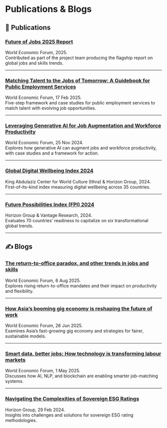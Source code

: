 # Publications & Blogs

## 📘 Publications

### [Future of Jobs 2025 Report](https://www.weforum.org/publications/future-of-jobs-report-2025/)
World Economic Forum, 2025.  
Contributed as part of the project team producing the flagship report on global jobs and skills trends.

---

### [Matching Talent to the Jobs of Tomorrow: A Guidebook for Public Employment Services](https://www.weforum.org/publications/matching-talent-to-the-jobs-of-tomorrow-a-guidebook-for-public-employment-services/)
World Economic Forum, 17 Feb 2025.  
Five-step framework and case studies for public employment services to match talent with evolving job opportunities.

---

### [Leveraging Generative AI for Job Augmentation and Workforce Productivity](https://www.weforum.org/publications/leveraging-generative-ai-for-job-augmentation-and-workforce-productivity/)
World Economic Forum, 25 Nov 2024.  
Explores how generative AI can augment jobs and workforce productivity, with case studies and a framework for action.

---

### [Global Digital Wellbeing Index 2024](https://dwi-api.ithra.com/uploads/2024_Global_Digital_Wellbeing_Index_Report_9b3df1afc4.pdf)
King Abdulaziz Center for World Culture (Ithra) & Horizon Group, 2024.  
First-of-its-kind index measuring digital wellbeing across 35 countries.

---

### [Future Possibilities Index (FPI) 2024](https://www.vantageresearchgroup.com/reports/FPI-report.pdf)
Horizon Group & Vantage Research, 2024.  
Evaluates 70 countries’ readiness to capitalize on six transformational global trends.

---

## ✍️ Blogs

### [The return-to-office paradox, and other trends in jobs and skills](https://www.weforum.org/stories/2025/08/return-to-office-flexibility-remote-work/)
World Economic Forum, 6 Aug 2025.  
Explores rising return-to-office mandates and their impact on productivity and flexibility.

---

### [How Asia’s booming gig economy is reshaping the future of work](https://www.weforum.org/stories/2025/06/what-will-it-take-to-make-the-gig-economy-in-asia-fair-and-sustainable/)
World Economic Forum, 26 Jun 2025.  
Examines Asia’s fast-growing gig economy and strategies for fairer, sustainable models.

---

### [Smart data, better jobs: How technology is transforming labour markets](https://www.weforum.org/stories/2025/05/smart-data-better-jobs-technology-labour-markets/)
World Economic Forum, 1 May 2025.  
Discusses how AI, NLP, and blockchain are enabling smarter job-matching systems.

---

### [Navigating the Complexities of Sovereign ESG Ratings](https://www.horizon-group.ch/insights/navigating-the-complexities-of-sovereign-esg-ratings-from-challenges-to-solutions)
Horizon Group, 29 Feb 2024.  
Insights into challenges and solutions for sovereign ESG rating methodologies.
